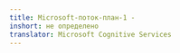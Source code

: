 ```yaml
---
title: Microsoft-поток-план-1 -
inshort: не определено
translator: Microsoft Cognitive Services
---
```




